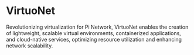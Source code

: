 # VirtuoNet
Revolutionizing virtualization for Pi Network, VirtuoNet enables the creation of lightweight, scalable virtual environments, containerized applications, and cloud-native services, optimizing resource utilization and enhancing network scalability.
